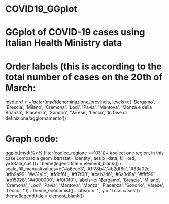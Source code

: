 # COVID19_GGplot
# GGplot of COVID-19 cases using Italian Health Ministry data
# Order labels (this is according to the total number of cases on the 20th of March:
mydt$ord <- factor(mydt$denominazione_provincia, levels=c( 'Bergamo', 'Brescia', 'Milano', 'Cremona', 'Lodi', 'Pavia', 'Mantova', 'Monza e della Brianza', 'Piacenza', 'Sondrio', 'Varese', 'Lecco', 'In fase di definizione/aggiornamento'))

# Graph code:
ggplot(mydt%>% filter(codice_regione =='03'))+ #select one region, in this case Lombardia
geom_bar(stat='identity', aes(x=data, fill=ord, y=totale_casi))+
theme(legend.title = element_blank())+
scale_fill_manual(values=c('#a6cee3', '#1f78b4','#b2df8a', '#33a02c', '#fb9a99', '#e31a1c', '#fdbf6f', '#ff7f00', '#cab2d6', '#6a3d9a', '#ffff99', '#b15928', '##000000', '#f0f0f0'), labels=c( 'Bergamo', 'Brescia', 'Milano', 'Cremona', 'Lodi', 'Pavia', 'Mantova', 'Monza', 'Piacenza', 'Sondrio', 'Varese', 'Lecco', ''))+
theme_economist()+
labs(x = '' , y = 'Total cases')+
theme(legend.title = element_blank())
